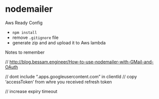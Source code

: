# nodemailer


Aws Ready Config

- `npm install`
- remove `.gitignore` file
- generate zip and and upload it to Aws lambda

Notes to remember

// http://blog.bessam.engineer/How-to-use-nodemailer-with-GMail-and-OAuth

// dont include “.apps.googleusercontent.com” in clientId
// copy ‘accessToken’ from whre you received refresh token


// increase expiry timeout
